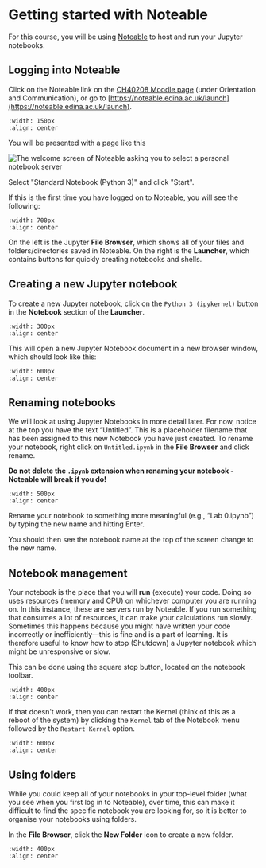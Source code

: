 # Getting started with Noteable

For this course, you will be using [Noteable](https://noteable.edina.ac.uk) to host and run your Jupyter notebooks.

## Logging into Noteable

Click on the Noteable link on the [CH40208 Moodle page](https://moodle.bath.ac.uk/course/view.php?id=54567) (under Orientation and Communication), or go to [https://noteable.edina.ac.uk/launch](https://noteable.edina.ac.uk/launch).

```{image} images/noteable_widget.png
:width: 150px
:align: center
```

You will be presented with a page like this

![The welcome screen of Noteable asking you to select a personal notebook server](images/select_server.png)

Select "Standard Notebook (Python 3)" and click "Start".

If this is the first time you have logged on to Noteable, you will see the following:

```{image} images/jupyter_first_time.png
:width: 700px
:align: center
```
On the left is the Jupyter **File Browser**, which shows all of your files and folders/directories saved in Noteable. On the right is the **Launcher**, which contains buttons for quickly creating notebooks and shells.

## Creating a new Jupyter notebook

To create a new Jupyter notebook, click on the `Python 3 (ipykernel)` button in the **Notebook** section of the **Launcher**.

```{image} images/new_notebook.png
:width: 300px
:align: center
```

This will open a new Jupyter Notebook document in a new browser window, which should look like this:

```{image} images/new_notebook_example.png
:width: 600px
:align: center
```

## Renaming notebooks

We will look at using Jupyter Notebooks in more detail later. For now, notice at the top you have the text &ldquo;Untitled&rdquo;. This is a placeholder filename that has been assigned to this new Notebook you have just created. To rename your notebook, right click on `Untitled.ipynb` in the **File Browser** and click rename.

**Do not delete the `.ipynb` extension when renaming your notebook - Noteable will break if you do!**

```{image} images/rename_notebook_dialogue.png
:width: 500px
:align: center
```

Rename your notebook to something more meaningful (e.g., &ldquo;Lab 0.ipynb&rdquo;) by typing the new name and hitting Enter.

You should then see the notebook name at the top of the screen change to the new name.

## Notebook management

Your notebook is the place that you will **run** (execute) your code. Doing so uses resources (memory and CPU) on whichever computer you are running on.
In this instance, these are servers run by Noteable. If you run something that consumes a lot of resources, it can make your calculations run slowly. Sometimes this happens because you might have written your code incorrectly or inefficiently&mdash;this is fine and is a part of learning. It is therefore useful to know how to stop (Shutdown) a Jupyter notebook which might be unresponsive or slow.

This can be done using the square stop button, located on the notebook toolbar.

```{image} images/shutdown_menu.png
:width: 400px
:align: center
```


If that doesn't work, then you can restart the Kernel (think of this as a reboot of the system) by clicking the `Kernel` tab of the Notebook menu followed by the `Restart Kernel` option.

```{image} images/kernel_restart.png
:width: 600px
:align: center
```

## Using folders

While you could keep all of your notebooks in your top-level folder (what you see when you first log in to Noteable), over time, this can make it difficult to find the specific notebook you are looking for, so it is better to organise your notebooks using folders.

In the **File Browser**, click the **New Folder** icon to create a new folder.

```{image} images/new_folder.png
:width: 400px
:align: center
```
